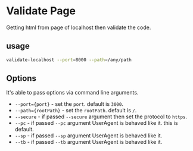 # Validate Page

Getting html from page of localhost then validate the code.  

## usage

```bash
validate-localhost --port=8000 --path=/any/path
```

## Options

It's able to pass options via command line arguments.

- `--port={port}` - set the `port`. default is `3000`.
- `--path={rootPath}` - set the `rootPath`. default is `/`.
- `--secure` - if passed `--secure` argument then set the protocol to `https`. 
- `--pc` - if passed `--pc` argument UserAgent is behaved like it. this is default.
- `--sp` - if passed `--sp` argument UserAgent is behaved like it.
- `--tb` - if passed `--tb` argument UserAgent is behaved like it.
